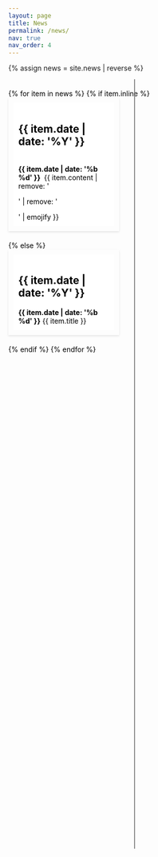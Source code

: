 ```yaml
---
layout: page
title: News
permalink: /news/
nav: true
nav_order: 4
---
```


<style>
#news-timeline {
    color: black;
    position: relative;
    width: 100%;
    min-height: 1500px; /* Ensure container has a minimum height */
    padding: 20px 0;
}

#news-timeline,
#news-timeline * { /* Targets #news-timeline and all its child elements */
    color: black; /* Sets text color to black */
}


.timeline-spine {
    color: rgba(100, 100, 100, 0.75);
    position: absolute;
    left: 50%;
    top: 0;
    bottom: 0;
    width: 2px;
    background-color: rgba(100, 100, 100, 0.75);
    z-index: 1; /* Ensure it's above connecting lines */
}

.news-item {
    color: rgba(100, 100, 100, 0.75);
    position: relative;
    width: 40%;
    margin-bottom: 20px;
    padding: 10px;
    box-shadow: 0 2px 4px rgba(0,0,0,0.1);
}

.news-left, .news-right {
    color: rgba(100, 100, 100, 0.75);
    clear: both;
}

.news-left::before, .news-right::before {
    content: '';
    position: absolute;
    top: 50%;
    width: 25%; /* Adjust if needed */
    height: 2px;
    background-color: #333;
    z-index: 0;
}

.news-left::before {
    left: 100%;
}

.news-right::before {
    right: 100%;
}

.news-left {
    float: left;
    margin-right: 10%;
}

.news-right {
    float: right;
    margin-left: 10%;
}

.news-content {
    background-color: #fff;
    padding: 10px;
}
.content-full {
    display: none; /* Initially hidden */
}

.expand-arrow {
    cursor: pointer;
    color: black; /* Arrow color, ensure it's visible against the background */
    text-align: center; /* Center the arrow below the content */
}

/* Styles when content is expanded */
.expanded .content-full {
    display: block; /* Show full content */
}

.expanded .expand-arrow {
    transform: rotate(180deg); /* Flip arrow to indicate collapsibility */
}
</style>

{% assign news = site.news | reverse %}

<div id="news-timeline">
    <div class="timeline-spine"></div> <!-- Central spine of the timeline -->
    <!-- Placeholder loop: Replace with your template engine's loop syntax -->
    {% for item in news %}
    {% if item.inline %}
    <div class="news-item" data-year="{{ item.date | date: '%Y' }}">
        <div class="news-content">
        <h2> {{ item.date | date: '%Y' }} </h2> <br>
        <b> {{ item.date | date: '%b %d' }} </b>&nbsp;{{ item.content | remove: '<p>' | remove: '</p>' | emojify }}
        </div>
    </div>
     {% else %}
     <div class="news-item" data-year="{{ item.date | date: '%Y' }}">
        <div class="news-content">
            <h2>{{ item.date | date: '%Y' }}</h2>
            <!-- The content before the delimiter goes here -->
            <div class="content-preview"><b>{{ item.date | date: '%b %d' }}</b>&nbsp;{{ item.title }}</div>
            <!-- Hidden part of the content -->
            <div class="content-full" style="display: none;">{{ item.content | remove: '<p>' | remove: '</p>' | emojify }}</div>
            <!-- Clickable arrow for expanding -->
            <div class="expand-arrow"><i class="fa-solid fa-up-down"></i></div>
        </div>
    </div>
     {% endif %}
    {% endfor %}
</div>

<script type='text/javascript'>
    document.addEventListener("DOMContentLoaded", function() {
    const timelineSpine = document.querySelector('.timeline-spine');
    // Event delegation on the #news-timeline for dynamic content
    document.getElementById('news-timeline').addEventListener('click', function(event) {
        // Check if the clicked element is the expand-arrow or its descendant
        if (event.target.closest('.expand-arrow')) {
            // Find the .content-full sibling of the clicked arrow
            const newsContent = event.target.closest('.news-content');
            const contentFull = newsContent.querySelector('.content-full');
            const contentPrev = newsContent.querySelector('.content-preview');
            const expandArrow = event.target.closest('.expand-arrow');
            let icon = expandArrow.querySelector('i');

            // Toggle visibility based on the current display style
            if (contentFull.style.display === 'none' || contentFull.style.display === '') {
                contentFull.style.display = 'block'; // Show the full content
                icon.classList.remove('fa-solid fa-chevron-down'); // Optional: change the arrow direction
                icon.classList.add('fa-solid fa-chevron-up')
            } else {
                contentFull.style.display = 'none'; // Hide the full content
                icon.classList.remove('fa-solid fa-chevron-up'); // Optional: change the arrow direction
                icon.classList.add('fa-solid fa-chevron-down')
            }
            // Adjust the timeline spine height
            let newBlockHeight = -contentPrev.offsetHeight + contentFull.offsetHeight;
            console.log('Old Height:', contentPrev.offsetHeight, 'New Height:', contentFull.offsetHeight);
            timelineSpine.style.height = (maxHeight + newBlockHeight) + 'px'; // +20 for a little extra space
        }
    });

    const newsItems = document.querySelectorAll('.news-item');
    let maxHeight = 0;

    newsItems.forEach(item => {
        var year = parseInt(item.getAttribute('data-year'), 10);
        if(year % 2 === 0) {
            // Even year, goes to the left
            item.classList.add('news-left');
        } else {
            // Odd year, goes to the right
            item.classList.add('news-right');
        }
    });

    newsItems.forEach(function(item) {
        // Calculate the bottom position of each news item
        let itemBottom = item.offsetTop + item.offsetHeight;
        if (itemBottom > maxHeight) {
            maxHeight = itemBottom;
        }
    });

    // Adjust the timeline spine height
    timelineSpine.style.height = (maxHeight + 50) + 'px'; // +20 for a little extra space

});
</script>
